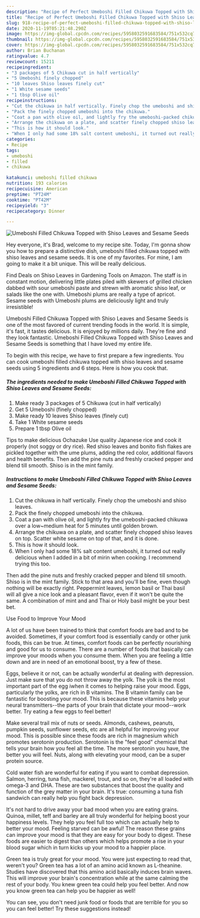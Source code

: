 ```yaml
---
description: "Recipe of Perfect Umeboshi Filled Chikuwa Topped with Shiso Leaves and Sesame Seeds"
title: "Recipe of Perfect Umeboshi Filled Chikuwa Topped with Shiso Leaves and Sesame Seeds"
slug: 918-recipe-of-perfect-umeboshi-filled-chikuwa-topped-with-shiso-leaves-and-sesame-seeds
date: 2020-11-19T05:21:48.290Z
image: https://img-global.cpcdn.com/recipes/5958032591683584/751x532cq70/umeboshi-filled-chikuwa-topped-with-shiso-leaves-and-sesame-seeds-recipe-main-photo.jpg
thumbnail: https://img-global.cpcdn.com/recipes/5958032591683584/751x532cq70/umeboshi-filled-chikuwa-topped-with-shiso-leaves-and-sesame-seeds-recipe-main-photo.jpg
cover: https://img-global.cpcdn.com/recipes/5958032591683584/751x532cq70/umeboshi-filled-chikuwa-topped-with-shiso-leaves-and-sesame-seeds-recipe-main-photo.jpg
author: Brian Buchanan
ratingvalue: 4.7
reviewcount: 15211
recipeingredient:
- "3 packages of 5 Chikuwa cut in half vertically"
- "5 Umeboshi finely chopped"
- "10 leaves Shiso leaves finely cut"
- "1 White sesame seeds"
- "1 tbsp Olive oil"
recipeinstructions:
- "Cut the chikuwa in half vertically. Finely chop the umeboshi and shiso leaves."
- "Pack the finely chopped umeboshi into the chikuwa."
- "Coat a pan with olive oil, and lightly fry the umeboshi-packed chikuwa over a low~medium heat for 5 minutes until golden brown."
- "Arrange the chikuwa on a plate, and scatter finely chopped shiso leaves on top. Scatter white sesame on top of that, and it is done."
- "This is how it should look."
- "When I only had some 18% salt content umeboshi, it turned out really delicious when I added in a bit of mirin when cooking. I recommend trying this too."
categories:
- Recipe
tags:
- umeboshi
- filled
- chikuwa

katakunci: umeboshi filled chikuwa 
nutrition: 193 calories
recipecuisine: American
preptime: "PT24M"
cooktime: "PT42M"
recipeyield: "3"
recipecategory: Dinner

---
```



![Umeboshi Filled Chikuwa Topped with Shiso Leaves and Sesame Seeds](https://img-global.cpcdn.com/recipes/5958032591683584/751x532cq70/umeboshi-filled-chikuwa-topped-with-shiso-leaves-and-sesame-seeds-recipe-main-photo.jpg)

Hey everyone, it's Brad, welcome to my recipe site. Today, I'm gonna show you how to prepare a distinctive dish, umeboshi filled chikuwa topped with shiso leaves and sesame seeds. It is one of my favorites. For mine, I am going to make it a bit unique. This will be really delicious.

Find Deals on Shiso Leaves in Gardening Tools on Amazon. The staff is in constant motion, delivering little plates piled with skewers of grilled chicken dabbed with sour umeboshi paste and strewn with aromatic shiso leaf, or salads like the one with. Umeboshi plums are really a type of apricot. Sesame seeds with Umeboshi plums are deliciously light and truly irresistible!

Umeboshi Filled Chikuwa Topped with Shiso Leaves and Sesame Seeds is one of the most favored of current trending foods in the world. It is simple, it's fast, it tastes delicious. It is enjoyed by millions daily. They're fine and they look fantastic. Umeboshi Filled Chikuwa Topped with Shiso Leaves and Sesame Seeds is something that I have loved my entire life.


To begin with this recipe, we have to first prepare a few ingredients. You can cook umeboshi filled chikuwa topped with shiso leaves and sesame seeds using 5 ingredients and 6 steps. Here is how you cook that.

<!--inarticleads1-->

##### The ingredients needed to make Umeboshi Filled Chikuwa Topped with Shiso Leaves and Sesame Seeds:

1. Make ready 3 packages of 5 Chikuwa (cut in half vertically)
1. Get 5 Umeboshi (finely chopped)
1. Make ready 10 leaves Shiso leaves (finely cut)
1. Take 1 White sesame seeds
1. Prepare 1 tbsp Olive oil


Tips to make delicious Ochazuke Use quality Japanese rice and cook it properly (not soggy or dry rice). Red shiso leaves and bonito fish flakes are pickled together with the ume plums, adding the red color, additional flavors and health benefits. Then add the pine nuts and freshly cracked pepper and blend till smooth. Shiso is in the mint family. 

<!--inarticleads2-->

##### Instructions to make Umeboshi Filled Chikuwa Topped with Shiso Leaves and Sesame Seeds:

1. Cut the chikuwa in half vertically. Finely chop the umeboshi and shiso leaves.
1. Pack the finely chopped umeboshi into the chikuwa.
1. Coat a pan with olive oil, and lightly fry the umeboshi-packed chikuwa over a low~medium heat for 5 minutes until golden brown.
1. Arrange the chikuwa on a plate, and scatter finely chopped shiso leaves on top. Scatter white sesame on top of that, and it is done.
1. This is how it should look.
1. When I only had some 18% salt content umeboshi, it turned out really delicious when I added in a bit of mirin when cooking. I recommend trying this too.


Then add the pine nuts and freshly cracked pepper and blend till smooth. Shiso is in the mint family. Stick to that area and you&#39;ll be fine, even though nothing will be exactly right. Peppermint leaves, lemon basil or Thai basil will all give a nice look and a pleasant flavor, even if it won&#39;t be quite the same. A combination of mint and and Thai or Holy basil might be your best bet. 

Use Food to Improve Your Mood


A lot of us have been trained to think that comfort foods are bad and to be avoided. Sometimes, if your comfort food is essentially candy or other junk foods, this can be true. At times, comfort foods can be perfectly nourishing and good for us to consume. There are a number of foods that basically can improve your moods when you consume them. When you are feeling a little down and are in need of an emotional boost, try a few of these.

Eggs, believe it or not, can be actually wonderful at dealing with depression. Just make sure that you do not throw away the yolk. The yolk is the most important part of the egg iwhen it comes to helping raise your mood. Eggs, particularly the yolks, are rich in B vitamins. The B vitamin family can be fantastic for boosting your mood. This is because these vitamins help your neural transmitters--the parts of your brain that dictate your mood--work better. Try eating a few eggs to feel better!

Make several trail mix of nuts or seeds. Almonds, cashews, peanuts, pumpkin seeds, sunflower seeds, etc are all helpful for improving your mood. This is possible since these foods are rich in magnesium which promotes serotonin production. Serotonin is the "feel good" chemical that tells your brain how you feel all the time. The more serotonin you have, the better you will feel. Nuts, along with elevating your mood, can be a super protein source.

Cold water fish are wonderful for eating if you want to combat depression. Salmon, herring, tuna fish, mackerel, trout, and so on, they're all loaded with omega-3 and DHA. These are two substances that boost the quality and function of the grey matter in your brain. It's true: consuming a tuna fish sandwich can really help you fight back depression. 

It's not hard to drive away your bad mood when you are eating grains. Quinoa, millet, teff and barley are all truly wonderful for helping boost your happiness levels. They help you feel full too which can actually help to better your mood. Feeling starved can be awful! The reason these grains can improve your mood is that they are easy for your body to digest. These foods are easier to digest than others which helps promote a rise in your blood sugar which in turn kicks up your mood to a happier place.

Green tea is truly great for your mood. You were just expecting to read that, weren't you? Green tea has a lot of an amino acid known as L-theanine. Studies have discovered that this amino acid basically induces brain waves. This will improve your brain's concentration while at the same calming the rest of your body. You knew green tea could help you feel better. And now you know green tea can help you be happier as well!

You can see, you don't need junk food or foods that are terrible for you so you can feel better! Try  these suggestions  instead!

